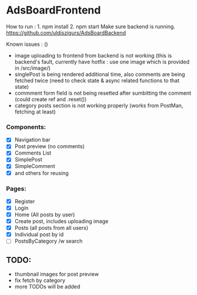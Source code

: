 # AdsBoardFrontend
How to run : 
    1. npm install
    2. npm start
Make sure backend is running. https://github.com/uldiszigurs/AdsBoardBackend 

Known issues :  ()
- image uploading to frontend from backend is not working (this is backend's fault, currently have hotfix : use one image which is provided in /src/image/)
- singlePost is being rendered additional time, also comments are being fetched twice (need to check state & async related functions to that state)
- commment form field is not being resetted after sumbitting the comment (could create ref and .reset())
- category posts section is not working properly (works from PostMan, fetching at least)

### Components: 
- [X] Navigation bar
- [X] Post preview (no comments)
- [X] Comments List
- [X] SimplePost 
- [X] SimpleComment
- [X] and others for reusing 
### Pages:
- [X] Register
- [X] Login 
- [X] Home (All posts by user) 
- [X] Create post, includes uploading image
- [X] Posts (all posts from all users)
- [X] Individual post by id
- [ ] PostsByCategory /w search

## TODO: 
- thumbnail images for post preview
- fix fetch by category 
- more TODOs will be added








